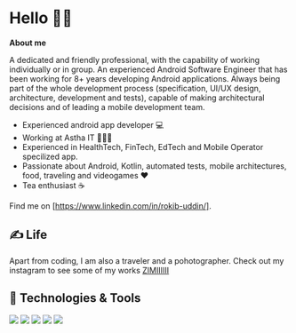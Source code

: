 # Hello 👨‍💻


 <strong>About me</strong> 

A dedicated and friendly professional, with the capability of working individually or in group. An experienced Android Software Engineer that has been working for 8+ years developing Android applications. Always being part of the whole development process (specification, UI/UX design, architecture, development and tests), capable of making architectural decisions and of leading a mobile development team.
 
 * Experienced android app developer 💻 
 * Working at Astha IT 👨‍🎨📲
 * Experienced in HealthTech, FinTech, EdTech and Mobile Operator specilized app.
 * Passionate about Android, Kotlin, automated tests, mobile architectures, food, traveling and videogames ♥️ 
 * Tea enthusiast ☕

Find me on [https://www.linkedin.com/in/rokib-uddin/].

## &#x270d; Life

Apart from coding, I am also a traveler and a pohotographer. Check out my instagram to see some of my works [ZIMIIIIII](https://www.instagram.com/zimiiiiii/) 

## 🔧 Technologies & Tools
![](https://img.shields.io/badge/Code-Kotlin-informational?style=flat&logo=kotlin&logoColor=white&color=2bbc8a)
![](https://img.shields.io/badge/Code-java-informational?style=flat&logo=java&logoColor=white&color=2bbc8a)
![](https://img.shields.io/badge/Editor-Android_Studio-informational?style=flat&logo=android-studio&logoColor=white&color=2bbc8a)
![](https://img.shields.io/badge/OS-Linux-informational?style=flat&logo=linux&logoColor=white&color=2bbc8a)
![](https://img.shields.io/badge/Editor-IntelliJ_IDEA-informational?style=flat&logo=intellij-idea&logoColor=white&color=2bbc8a)
